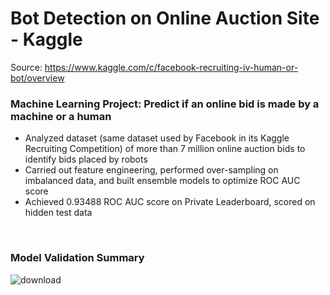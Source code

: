 # Bot Detection on Online Auction Site - Kaggle
Source: https://www.kaggle.com/c/facebook-recruiting-iv-human-or-bot/overview
### Machine Learning Project: Predict if an online bid is made by a machine or a human

* Analyzed dataset (same dataset used by Facebook in its Kaggle Recruiting Competition) of more than 7 million online auction bids to identify bids placed by robots <br>
* Carried out feature engineering, performed over-sampling on imbalanced data, and built ensemble models to optimize ROC AUC score <br>
* Achieved 0.93488 ROC AUC score on Private Leaderboard, scored on hidden test data <br>
<br>

### Model Validation Summary
![download](https://user-images.githubusercontent.com/77932796/149770234-95b71773-5568-4f9a-b4a5-f0e8d293c5f5.png)
